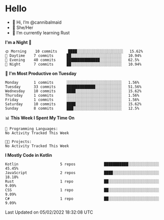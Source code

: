 # Hello
- 👋 Hi, I’m @cannibalmaid
- 👀 She/Her
- 🌱 I’m currently learning Rust

<!--START_SECTION:waka-->
**I'm a Night 🦉** 

```text
🌞 Morning    10 commits     ████░░░░░░░░░░░░░░░░░░░░░   15.62% 
🌆 Daytime    7 commits      ██░░░░░░░░░░░░░░░░░░░░░░░   10.94% 
🌃 Evening    40 commits     ███████████████░░░░░░░░░░   62.5% 
🌙 Night      7 commits      ██░░░░░░░░░░░░░░░░░░░░░░░   10.94%

```
📅 **I'm Most Productive on Tuesday** 

```text
Monday       1 commits      ░░░░░░░░░░░░░░░░░░░░░░░░░   1.56% 
Tuesday      33 commits     █████████████░░░░░░░░░░░░   51.56% 
Wednesday    10 commits     ████░░░░░░░░░░░░░░░░░░░░░   15.62% 
Thursday     1 commits      ░░░░░░░░░░░░░░░░░░░░░░░░░   1.56% 
Friday       1 commits      ░░░░░░░░░░░░░░░░░░░░░░░░░   1.56% 
Saturday     10 commits     ████░░░░░░░░░░░░░░░░░░░░░   15.62% 
Sunday       8 commits      ███░░░░░░░░░░░░░░░░░░░░░░   12.5%

```


📊 **This Week I Spent My Time On** 

```text
💬 Programming Languages: 
No Activity Tracked This Week

🐱‍💻 Projects: 
No Activity Tracked This Week

```

**I Mostly Code in Kotlin** 

```text
Kotlin                   5 repos             ███████████░░░░░░░░░░░░░░   45.45% 
JavaScript               2 repos             ████░░░░░░░░░░░░░░░░░░░░░   18.18% 
Rust                     1 repo              ██░░░░░░░░░░░░░░░░░░░░░░░   9.09% 
CSS                      1 repo              ██░░░░░░░░░░░░░░░░░░░░░░░   9.09% 
C#                       1 repo              ██░░░░░░░░░░░░░░░░░░░░░░░   9.09%

```



 Last Updated on 05/02/2022 18:32:08 UTC
<!--END_SECTION:waka-->
